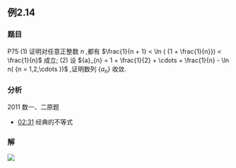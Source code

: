 ## 例2.14
### 题目
P75 (1) 证明对任意正整数 $n$ ,都有 $\frac{1}{n + 1} < \ln ( {1 + \frac{1}{n}}) < \frac{1}{n}$ 成立;
(2) 设 ${a}_{n} = 1 + \frac{1}{2} + \cdots + \frac{1}{n} - \ln n( {n = 1,2,\cdots })$ ,证明数列 $\{ {a}_{n}\}$ 收敛.
### 分析
2011 数一、二原题
- [02:31](https://www.bilibili.com/video/BV1Yw4m1a757?p=68&t=151.489337#t=02:31.49) 
经典的不等式
### 解
![](https://img.hwenyi.live/202409240120186.webp)
